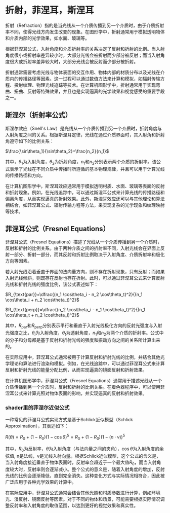 # 折射，菲涅耳，斯涅耳

折射（Refraction）指的是当光线从一个介质传播到另一个介质时，由于介质折射率不同，使得光线方向发生改变的现象。在图形学中，折射通常用于模拟透明物体和介质内部的光学效果，如水面、玻璃等。

根据菲涅耳公式，入射角度和介质折射率的关系决定了反射和折射的比例。当入射角度很小或折射率差异较小时，大部分光线会被折射而少部分被反射；而当入射角度很大或折射率差异较大时，大部分光线会被反射而少部分被折射。

折射通常需要考虑光线与物体表面的交互作用、物体内部的材质分布以及光线在介质内的传播路径等因素。这一过程可以通过数值方法来计算和模拟，如辐射传输方程、投射纹理、物理光线追踪等技术。在计算机图形学中，折射通常用于实现弯曲、扭曲、反射等特殊效果，并且也是实现逼真的光学效果和视觉感受的重要手段之一。



## 斯涅尔（折射率公式）

斯涅尔效应（Snell's Law）是光线从一个介质传播到另一个介质时，折射角度与入射角度之间的关系。根据斯涅耳定律，光线在通过介质界面时，其入射角和折射角遵守如下的比例关系：

$\frac{\sin\theta_1}{\sin\theta_2}=\frac{n_2}{n_1}$

其中，$\theta_1$为入射角度，$\theta_2$为折射角度，$n_1$和$n_2$分别表示两个介质的折射率。该公式表示了光线在不同介质中传播时所遵循的基本物理规律，并且可以用于计算光线的传播路径和方向。

在计算机图形学中，斯涅耳效应通常用于模拟透明材质、水面、玻璃等表面的反射和折射现象。例如，在光线追踪中，可以通过斯涅耳公式来计算光线的传播路径和偏离角度，从而实现逼真的折射效果。此外，斯涅耳效应还可以与其他理论和算法相结合，如菲涅耳公式、辐射传输方程等方法，来实现复杂的光学现象和纹理映射等技术。



## 菲涅耳公式（Fresnel Equations）

菲涅耳公式（Fresnel Equations）描述了光线从一个介质传播到另一个介质时，反射和折射的比例关系。由于两种介质之间的折射率不同，入射光线会在界面上反射一部分、折射一部分，而其反射和折射比例取决于入射角度、介质折射率和极化方向等因素。

若入射光线沿着垂直于界面的法向量方向，则不存在折射现象，只有反射；而如果入射光线倾斜，则既存在反射也存在折射。此时，可以通过菲涅耳公式来计算反射光线和折射光线的强度比例，该公式表述如下：

$R_{\text{par}}=\dfrac{(n_1 \cos\theta_i - n_2 \cos\theta_t)^2}{(n_1 \cos\theta_i + n_2 \cos\theta_t)^2}$

$R_{\text{perp}}=\dfrac{(n_2 \cos\theta_i - n_1 \cos\theta_t)^2}{(n_1 \cos\theta_t + n_2 \cos\theta_i)^2}$

其中，$R_{\text{par}}$和$R_{\text{perp}}$分别表示平行和垂直于入射光线极化方向的反射光强度与入射光强度之比，$\theta_i$为入射角度，$\theta_t$为透射角度，$n_1$和$n_2$为两个介质的折射率。公式中的分子和分母都是基于反射和折射光线的强度和振动方向之间的关系所计算出来的。

在实际应用中，菲涅耳公式通常被用于计算反射和折射光线的比例，并结合其他光学理论和算法进行渲染和模拟。例如，在光线追踪中，可以通过菲涅耳公式来计算反射和折射光线的能量分配比例，从而实现逼真的镜面反射和折射效果。

在计算机图形学中，菲涅耳公式（Fresnel Equations）通常用于描述光线从一个介质传播到另一个介质时，反射和折射的比例关系。在着色器程序中，可以使用菲涅耳公式来计算光照对物体表面的影响，并实现逼真的反射和折射效果。



### shader里的菲涅尔近似公式

一种常见的菲涅耳公式实现方式是基于Schlick近似模型（Schlick Approximation），其表述如下：

$R(\theta) = R_0 + (1-R_0)(1-\cos\theta)^5 = R_0 + (1-R_0)(1-(n \cdot v))^5$

其中，$R_0$为反射率，$\theta$为入射角度（与法向量之间的夹角），$\cos\theta$为入射角度的余弦值, n是法线，v是光线入射向量。根据Schlick近似模型，这个公式的含义是，当入射角度接近垂直于物体表面时，反射率会趋近于一个最大值$R_0$，而当入射角度较大时，反射率则会逐渐减小。整个公式的意义是，随着入射角度的增加，反射光线的比例会逐渐降低，直到完全消失。这种变化方式与实际情况相符合，因此被广泛应用于各种光学效果的计算中。

在实际应用中，菲涅耳公式通常会结合其他光照和材质参数进行计算，例如环境光、漫反射、镜面反射等因素。对于不同的物体和场景，可能需要根据实际情况调整反射率和入射角度的取值范围，以达到更好的视觉效果和真实性。




